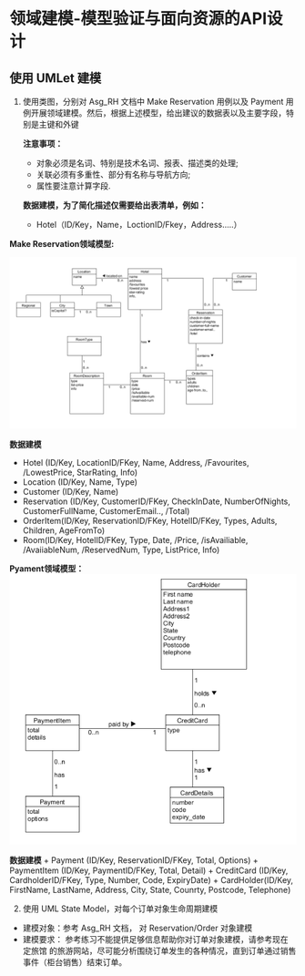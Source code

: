 # 领域建模-模型验证与面向资源的API设计

## 使用 UMLet 建模

1. 使用类图，分别对 Asg_RH 文档中 Make Reservation 用例以及 Payment 用例开展领域建模。然后，根据上述模型，给出建议的数据表以及主要字段，特别是主键和外键


    **注意事项：**
     + 对象必须是名词、特别是技术名词、报表、描述类的处理;
     + 关联必须有多重性、部分有名称与导航方向;
     + 属性要注意计算字段.
      
      
    **数据建模，为了简化描述仅需要给出表清单，例如：**
    + Hotel（ID/Key，Name，LoctionID/Fkey，Address…..） 
      
  
  **Make Reservation领域模型:**

   ![领域模型_make_reservation](temp/8_1_1.png)
 
  **数据建模**
   + Hotel (ID/Key, LocationID/FKey, Name, Address, /Favourites, /LowestPrice, StarRating, Info)
   + Location (ID/Key, Name, Type)
   + Customer (ID/Key, Name)
   + Reservation (ID/Key, CustomerID/FKey, CheckInDate, NumberOfNights, CustomerFullName, CustomerEmail.., /Total)
   + OrderItem(ID/Key, ReservationID/FKey, HotelID/FKey, Types, Adults, Children, AgeFromTo)
   + Room(ID/Key, HotelID/FKey, Type, Date, /Price, /isAvailiable, /AvaiiableNum, /ReservedNum, Type, ListPrice, Info)

   **Pyament领域模型：**
   ![领域模型_payment](temp/8_1_2.png)

   **数据建模**
    + Payment (ID/Key, ReservationID/FKey, Total, Options)
    + PaymentItem (ID/Key, PaymentID/FKey, Total, Detail)
    + CreditCard (ID/Key, CardholderID/FKey, Type, Number, Code, ExpiryDate)
    + CardHolder(ID/Key, FirstName, LastName, Address, City, State, Counrty, Postcode, Telephone)
  
  
2. 使用 UML State Model，对每个订单对象生命周期建模
 + 建模对象：参考 Asg_RH 文档， 对 Reservation/Order 对象建模
 + 建模要求： 参考练习不能提供足够信息帮助你对订单对象建模，请参考现在 定旅馆 的旅游网站，尽可能分析围绕订单发生的各种情况，直到订单通过销售事件（柜台销售）结束订单。
 
 
  

